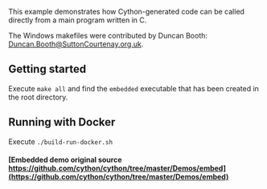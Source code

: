 This example demonstrates how Cython-generated code
can be called directly from a main program written in C.

The Windows makefiles were contributed by
Duncan Booth: Duncan.Booth@SuttonCourtenay.org.uk.


## Getting started
Execute `make all` and find the `embedded` executable that has been created in the root directory.

## Running with Docker
Execute `./build-run-docker.sh`

#### [Embedded demo original source https://github.com/cython/cython/tree/master/Demos/embed](https://github.com/cython/cython/tree/master/Demos/embed)
